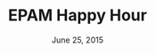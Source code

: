 ---
layout: default
categories: events
title: EPAM Happy Hour
subheader: Come join EPAM for a night of drinks, good food, and great people at our Philadelphia office. 
time: 6pm - 8pm
date: June 25, 2015
location: EPAM's Philadelphia Office
button: true
eventlink: https://www.eventbrite.com/e/epam-happy-hour-tickets-17189948599
---